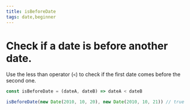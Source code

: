 ```yaml
---
title: isBeforeDate
tags: date,beginner
---
```


# Check if a date is before another date.

Use the less than operator (`<`) to check if the first date comes before the second one.

```js
const isBeforeDate = (dateA, dateB) => dateA < dateB
```

```js
isBeforeDate(new Date(2010, 10, 20), new Date(2010, 10, 21)) // true
```
